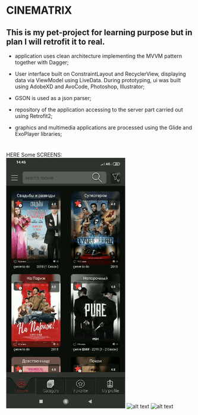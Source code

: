 # **CINEMATRIX**

## This is my pet-project for learning purpose but in plan I will retrofit it to real.

* application uses clean architecture implementing the MVVM pattern together
with Dagger;

* User interface built on ConstraintLayout and RecyclerView, displaying data via
ViewModel using LiveData. During prototyping, ui was built using AdobeXD and AvoCode, Photoshop, Illustrator; 

* GSON is used as a json parser;

* repository of the application accessing to the server part carried out using
Retrofit2;

* graphics and multimedia applications are processed using the Glide and
ExoPlayer libraries;
#
HERE Some SCREENS: <br>
![alt text][screen_1] ![alt text][screen_2] ![alt text][screen_3]  

[screen_1]: https://github.com/Fleival/Cinematrix/blob/master/GIF/screen_1.gif  

[screen_2]: https://github.com/Fleival/Cinematrix/blob/master/GIF/screen_2.gif  

[screen_3]: https://github.com/Fleival/Cinematrix/blob/master/GIF/screen_3.gif  